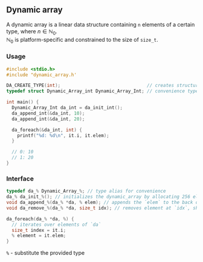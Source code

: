 ## Dynamic array

A dynamic array is a linear data structure containing `n` elements of a certain type, where $n\in\mathbb{N}_0$.  
$\mathbb{N}_0$ is platform-specific and constrained to the size of `size_t`.


### Usage
```c
#include <stdio.h>
#include "dynamic_array.h'

DA_CREATE_TYPE(int);                                // creates structures and functions responsible for handling a dynamic array of ints, works essentially like a template
typedef struct Dynamic_Array_int Dynamic_Array_Int; // convenience type alias

int main() {
  Dynamic_Array_Int da_int = da_init_int();
  da_append_int(&da_int, 10);
  da_append_int(&da_int, 20);

  da_foreach(&da_int, int) {
    printf("%d: %d\n", it.i, it.elem);
  }

  // 0: 10
  // 1: 20
}
```

### Interface
```c
typedef da_% Dynamic_Array_%; // type alias for convenience
da_% da_init_%(); // initializes the dynamic_array by allocating 256 elements of type ty 
void da_append_%(da_% *da, % elem); // appends the `elem` to the back of the array
void da_remove_%(da_% *da, size_t idx); // removes element at `idx`, shifts the rest to the left. DOES NOT ZERO-SET THE DANGLING ELEMENTS!

da_foreach(da_% *da, %) {
  // iterates over elements of `da`
  size_t index = it.i;
  % element = it.elem;
}
```
`%` - substitute the provided type